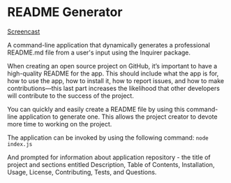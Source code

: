 # README Generator

[Screencast](screencast.mov)

A command-line application that dynamically generates a professional README.md file from a user's input using the Inquirer package.

When creating an open source project on GitHub, it’s important to have a high-quality README for the app. This should include what the app is for, how to use the app, how to install it, how to report issues, and how to make contributions—this last part increases the likelihood that other developers will contribute to the success of the project.

You can quickly and easily create a README file by using this command-line application to generate one. This allows the project creator to devote more time to working on the project.

The application can be invoked by using the following command:
```node index.js```

And prompted for information about application repository - the title of project and sections entitled Description, Table of Contents, Installation, Usage, License, Contributing, Tests, and Questions.
